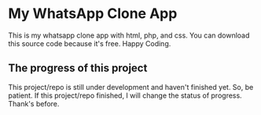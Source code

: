 # My WhatsApp Clone App #
This is my whatsapp clone app with html, php, and css. You can download this source code because it's free. Happy Coding.


## The progress of this project ##
This project/repo is still under development and haven't finished yet. So, be patient. If this project/repo finished, I will change the status of progress. Thank's before.
